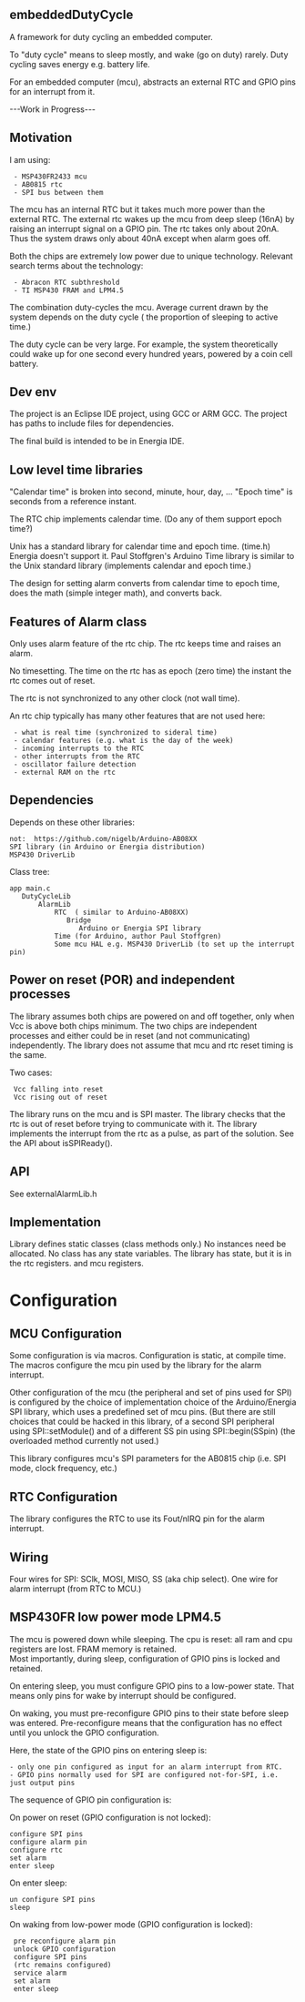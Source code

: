 
embeddedDutyCycle
-

A framework for duty cycling an embedded computer.

To "duty cycle" means to sleep mostly, and wake (go on duty) rarely.  Duty cycling saves energy e.g. battery life.

For an embedded computer (mcu), abstracts an external RTC and GPIO pins for an interrupt from it.


---Work in Progress---



Motivation
-

I am using:

     - MSP430FR2433 mcu
     - AB0815 rtc
     - SPI bus between them
     
 The mcu has an internal RTC but it takes much more power than the external RTC.
 The external rtc wakes up the mcu from deep sleep (16nA) by raising an interrupt signal on a GPIO pin.
 The rtc takes only about 20nA.
 Thus the system draws only about 40nA except when alarm goes off.
 
 Both the chips are extremely low power due to unique technology. 
 Relevant search terms about the technology:
 
     - Abracon RTC subthreshold
     - TI MSP430 FRAM and LPM4.5
     
The combination duty-cycles the mcu.  Average current drawn by the system depends on the duty cycle ( the proportion of sleeping to active time.)

The duty cycle can be very large.  For example, the system theoretically could wake up for one second every hundred years, powered by a coin cell battery.

Dev env
-

The project is an Eclipse IDE project, using GCC or ARM GCC.
The project has paths to include files for dependencies.

The final build is intended to be in Energia IDE.



Low level time libraries
-

"Calendar time" is broken into second, minute, hour, day, ...
"Epoch time" is seconds from a reference instant.

The RTC chip implements calendar time.  (Do any of them support epoch time?)

Unix has a standard library for calendar time and epoch time. (time.h)
Energia doesn't support it.
Paul Stoffgren's Arduino Time library is similar to the Unix standard library (implements calendar and epoch time.)

The design for setting alarm converts from calendar time to epoch time, does the math (simple integer math), and converts back.



Features of Alarm class
-

Only uses alarm feature of the rtc chip.  The rtc keeps time and raises an alarm.

No timesetting.  The time on the rtc has as epoch (zero time) the instant the rtc comes out of reset.

The rtc is not synchronized to any other clock (not wall time).

An rtc chip typically has many other features that are not used here:

     - what is real time (synchronized to sideral time)
     - calendar features (e.g. what is the day of the week)
     - incoming interrupts to the RTC
     - other interrupts from the RTC
     - oscillator failure detection
     - external RAM on the rtc

Dependencies
-

Depends on these other libraries: 

    not:  https://github.com/nigelb/Arduino-AB08XX
    SPI library (in Arduino or Energia distribution)
    MSP430 DriverLib

Class tree:

    app main.c
       DutyCycleLib
           AlarmLib
               RTC  ( similar to Arduino-AB08XX)
                  Bridge
                     Arduino or Energia SPI library
               Time (for Arduino, author Paul Stoffgren)
               Some mcu HAL e.g. MSP430 DriverLib (to set up the interrupt pin)

Power on reset (POR) and independent processes
-

The library assumes both chips are powered on and off together, only when Vcc is above both chips minimum.
The two chips are independent processes and either could be in reset (and not communicating) independently.
The library does not assume that mcu and rtc reset timing is the same.

Two cases:

     Vcc falling into reset
     Vcc rising out of reset
     

The library runs on the mcu and is SPI master.
The library checks that the rtc is out of reset before trying to communicate with it.
The library implements the interrupt from the rtc as a pulse, as part of the solution.
See the API about isSPIReady().

API
-

See externalAlarmLib.h

Implementation
-

Library defines static classes (class methods only.)
No instances need be allocated.
No class has any state variables.
The library has state, but it is in the rtc registers.
 and mcu registers.


Configuration
=

MCU Configuration
-

Some configuration is via macros.
Configuration is static, at compile time.
The macros configure the mcu pin used by the library for the alarm interrupt.

Other configuration of the mcu (the peripheral and set of pins used for SPI)
is configured by the choice of implementation choice of the Arduino/Energia SPI library,
which uses a predefined set of mcu pins.
(But there are still choices that could be hacked in this library, 
of a second SPI peripheral using SPI::setModule()
and of a different SS pin using SPI::begin(SSpin) (the overloaded method currently not used.)

This library configures mcu's SPI parameters for the AB0815 chip (i.e. SPI mode, clock frequency, etc.)

RTC Configuration
-

The library configures the RTC to use its Fout/nIRQ pin for the alarm interrupt.


Wiring
-

Four wires for SPI: SClk, MOSI, MISO, SS (aka chip select).
One wire for alarm interrupt (from RTC to MCU.)


MSP430FR low power mode LPM4.5
-

The mcu is powered down while sleeping.  The cpu is reset: all ram and cpu registers are lost.  FRAM memory is retained.  
Most importantly, during sleep, configuration of GPIO pins is locked and retained.

On entering sleep, you must configure GPIO pins to a low-power state.
That means only pins for wake by interrupt should be configured.

On waking, you must pre-reconfigure GPIO pins to their state before sleep was entered.
Pre-reconfigure means that the configuration has no effect until you unlock the GPIO configuration.

Here, the state of the GPIO pins on entering sleep is: 

    - only one pin configured as input for an alarm interrupt from RTC.
    - GPIO pins normally used for SPI are configured not-for-SPI, i.e. just output pins

The sequence of GPIO pin configuration is:

On power on reset (GPIO configuration is not locked):

    configure SPI pins
    configure alarm pin
    configure rtc
    set alarm
    enter sleep

On enter sleep:

    un configure SPI pins
    sleep
    
On waking from low-power mode (GPIO configuration is locked):

     pre reconfigure alarm pin
     unlock GPIO configuration
     configure SPI pins
     (rtc remains configured)
     service alarm
     set alarm
     enter sleep
    
